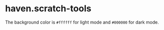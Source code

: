 # haven.scratch-tools
The background color is `#ffffff` for light mode and `#000000` for dark mode.
